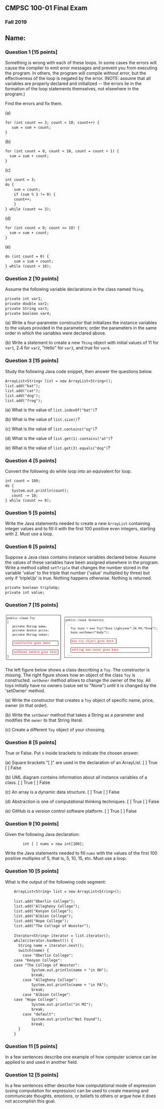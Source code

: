 ## CMPSC 100-01 Final Exam
### Fall 2019
## Name:


### Question 1 [15 points]
Something is wrong with each of these loops. In some cases the errors will cause the compiler to
emit error messages and prevent you from executing the program. In others, the program
will compile without error, but the effectiveness of the loop is negated by the error. (NOTE:
assume that all variables are properly declared and initialized -- the errors lie in the formation
of the loop statements themselves, not elsewhere in the program.)

Find the errors and fix them.

(a)
```
for (int count == 3; count < 10; count++) {
   sum = sum + count;
}
```

(b)
```
for (int count = 0, count < 10, count = count + 1) {
  sum = sum + count;
}
```

(c)
```
int count = 3;
do {
    sum = count;
    if (sum % 3 != 0) {
	count++; 
    }
} while (count <= 3);
```

(d)
```
for (int count = 0; count <= 10) {
  sum = sum + count;
}
```

(e)
```
do (int count = 0) {
    sum = sum + count;
} while (count < 10);
```

### Question 2 [10 points]
Assume the following variable declarations in the class named `Thing`.

```
private int var1;
private double var2;
private String var3;
private boolean var4;
```

(a) Write a four-parameter constructor that initializes the instance variables to the values provided in the parameters; order the parameters in the same order in which the variables were declared above.

(b) Write a statement to create a new `Thing` object with initial values of 11 for `var1`, 2.4 for `var2`, "Hello" for `var3`, and true for `var4`.

### Question 3 [15 points]
Study the following Java code snippet, then answer the questions below.

```
ArrayList<String> list = new ArrayList<String>();
list.add("bat");
list.add("cat");
list.add("dog");
list.add("frog");
```

(a) What is the value of `list.indexOf("bat")`?

(b) What is the value of `list.size()`?

(c) What is the value of `list.contains("og")`?

(d) What is the value of `list.get(1).contains("at")`?

(e) What is the value of `list.get(3).equals("dog")`?

### Question 4 [5 points]
Convert the following do while loop into an equivalent for loop.
```
int count = 100;
do {
   System.out.println(count);
   count -= 10;
} while (count >= 0);
```

### Question 5 [5 points]

Write the Java statements needed to create a new `ArrayList` containing integer values and to fill it with the first 100 positive even integers, starting with 2. Must use a loop.


### Question 6 [5 points]
Suppose a Java class contains instance variables declared below. Assume the values of these variables have been assigned elsewhere in the program. Write a method called `setTriple` that changes the number stored in the variable 'value' to the triple that number ('value' multiplied by three) but only if 'tripleUp' is true. Nothing happens otherwise. Nothing is returned. 

``` 
private boolean tripleUp;
private int value;
```

### Question 7 [15 points]

![Question 7](class.png)

The left figure below shows a class describing a `Toy`. The constructor is missing. The right figure shows how an object of the class `Toy` is constructed. `setOwner` method allows to change the owner of the toy. All toys initially have no owners (value set to "None") until it is changed by the 'setOwner' method.

(a) Write the constructor that creates a `Toy` object of specific name, price, owner (in that order). 

(b) Write the `setOwner` method that takes a String as a parameter and modifies the `owner` to that String literal. 

(c) Create a different `Toy` object of your choosing.


### Question 8 [5 points]
True or False. Put x inside brackets to indicate the chosen answer.

(a) Square brackets "[ ]" are used in the declaration of an ArrayList.
[ ] True
[ ] False


(b) UML diagram contains information about all instance variables of a class.
[ ] True
[ ] False


(c) An array is a dynamic data structure.
[ ] True
[ ] False


(d) Abstraction is one of computational thinking techniques.
[ ] True
[ ] False


(e) GitHub is a version control software platform.
[ ] True
[ ] False


### Question 9 [10 points]
Given the following Java declaration:
```
        int [ ] nums = new int[100];
```
Write the Java statements needed to fill `nums` with the values of
the first 100 positive multiples of 5, that is, 5, 10, 15, etc. Must use a loop.



### Question 10 [5 points]

What is the output of the following code segment:

```
    ArrayList<String> list = new ArrayList<String>();
    
    list.add("Oberlin College");
    list.add("Allegheny College");
    list.add("Kenyon College");
    list.add("Albion College");
    list.add("Hope College");
    list.add("The College of Wooster");
    
    Iterator<String> iterator = list.iterator();
    while(iterator.hasNext()) {
      String name = iterator.next();
      switch(name) {
    	case "Oberlin College":
	case "Kenyon College":
	case "The College of Wooster":
    	    System.out.println(name + "in OH");
    	    break;
    	case "Allegheny College":
    	    System.out.println(name + "in PA");
    	    break;
    	case "Albion College":
	case "Hope College":
    	    System.out.println("in MI");
    	    break;
    	case "default":
    	    System.out.println("Not Found");
    	    break;
      }
    }
```


### Question 11 [5 points]
In a few sentences describe one example of how computer science can be applied to and used in another field.


### Question 12 [5 points]
In a few sentences either describe how computational mode of expression (using computation for expression) can be used to create meaning and communicate thoughts, emotions, or beliefs to others or argue how it does not accomplish this goal. 